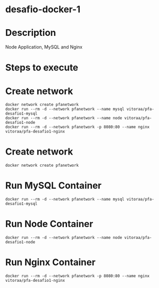 # desafio-docker-1

# Description
Node Application, MySQL and Nginx

# Steps to execute

# Create network
```
docker network create pfanetwork
docker run --rm -d --network pfanetwork --name mysql vitoraa/pfa-desafio1-mysql
docker run --rm -d --network pfanetwork --name node vitoraa/pfa-desafio1-node
docker run --rm -d --network pfanetwork -p 8080:80 --name nginx vitoraa/pfa-desafio1-nginx
```

# Create network
```
docker network create pfanetwork
```

# Run MySQL Container
```
docker run --rm -d --network pfanetwork --name mysql vitoraa/pfa-desafio1-mysql
```

# Run Node Container
```
docker run --rm -d --network pfanetwork --name node vitoraa/pfa-desafio1-node
```

# Run Nginx Container
```
docker run --rm -d --network pfanetwork -p 8080:80 --name nginx vitoraa/pfa-desafio1-nginx
```

